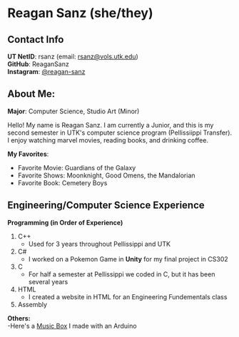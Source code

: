 
# Reagan Sanz (she/they)

## Contact Info
**UT NetID**: rsanz (email: rsanz@vols.utk.edu)  
**GitHub**: ReaganSanz  
**Instagram**: [@reagan-sanz](https://instagram.com/reagan_sanz?igshid=OGQ5ZDc2ODk2ZA==)

## About Me:

**Major**: Computer Science, Studio Art (Minor)

Hello! My name is Reagan Sanz. I am currently a Junior, and this is my second semester in UTK's computer science
program (Pellissiippi Transfer). I enjoy watching marvel movies, reading books, and drinking coffee.

**My Favorites**:  
* Favorite Movie: Guardians of the Galaxy  
* Favorite Shows: Moonknight, Good Omens, the Mandalorian  
* Favorite Book: Cemetery Boys  


## Engineering/Computer Science Experience
**Programming (in Order of Experience)**  
1. C++  
	- Used for 3 years throughout Pellissippi and UTK  
2. C#  
	- I worked on a Pokemon Game in **Unity** for my final project in CS302
3. C  
	- For half a semester at Pellissippi we coded in C, but it has been several years  
4. HTML  
	- I created a website in HTML for an Engineering Fundementals class  
5. Assembly  

**Others:**  
-Here's a [Music Box](https://www.tinkercad.com/things/agFEnS1d7ws) I made with an Arduino


